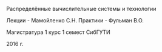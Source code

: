 Распределённые вычислительные системы и технологии

Лекции   - Мамойленко С.Н.
Практики - Фульман В.О.

Магистратура 1 курс 1 семест
СибГУТИ

2016 г. 
